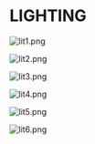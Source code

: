 # LIGHTING

<p><img src="https://vertexschool.instructure.com/courses/288/files/17073/preview?verifier=FnE4mzvmUJZRBMKSzZVLSKHwGqHW8kcUaaK231m3" alt="lit1.png" data-api-endpoint="https://vertexschool.instructure.com/api/v1/courses/288/files/17073" data-api-returntype="File"></p>
<p><img src="https://vertexschool.instructure.com/courses/288/files/17074/preview?verifier=6KwgRAARVQzBavcqWlXBO9yNX65pgqP5zztstIHN" alt="lit2.png" data-api-endpoint="https://vertexschool.instructure.com/api/v1/courses/288/files/17074" data-api-returntype="File"></p>
<p><img src="https://vertexschool.instructure.com/courses/288/files/17075/preview?verifier=zXARTMkQhsc5kotOnXDJOC6e4FWL7rDNpTVF7G34" alt="lit3.png" data-api-endpoint="https://vertexschool.instructure.com/api/v1/courses/288/files/17075" data-api-returntype="File"></p>
<p><img src="https://vertexschool.instructure.com/courses/288/files/17076/preview?verifier=INIDNp1kwJjXkr0AFrjjPBO9SCBV5VWVJBhW2Nyw" alt="lit4.png" data-api-endpoint="https://vertexschool.instructure.com/api/v1/courses/288/files/17076" data-api-returntype="File"></p>
<p><img src="https://vertexschool.instructure.com/courses/288/files/17077/preview?verifier=2VWadB5yFcnuinEt74BVNr8V3F6IgbpnPTOr9qKY" alt="lit5.png" data-api-endpoint="https://vertexschool.instructure.com/api/v1/courses/288/files/17077" data-api-returntype="File"></p>
<p><img src="https://vertexschool.instructure.com/courses/288/files/17078/preview?verifier=BHXorDr8URGHC0pkQF7hgwWVEp2HeaXIPbcRpDLh" alt="lit6.png" data-api-endpoint="https://vertexschool.instructure.com/api/v1/courses/288/files/17078" data-api-returntype="File"></p>